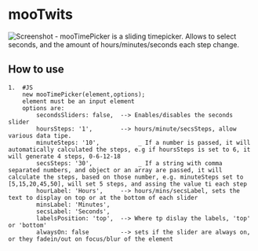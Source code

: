 mooTwits
===========
![Screenshot](http://marcelo.origoni.com.ar/images/mooTimePicker.png)
	- mooTimePicker is a sliding timepicker. Allows to select seconds, and the amount of hours/minutes/seconds each step change.
	  
How to use
----------

	1.	#JS
		new mooTimePicker(element,options);
		element must be an input element
		options are:
			secondsSliders: false, 	--> Enables/disables the seconds slider
			hoursSteps: '1',		--> hours/minute/secsSteps, allow various data tipe. 
			minuteSteps: '10',			 _ If a number is passed, it will automatically calculated the steps, e.g if hoursSteps is set to 6, it will generate 4 steps, 0-6-12-18 
			secsSteps: '30',			 _ If a string with comma separated numbers, and object or an array are passed, it will calculate the steps, based on those number, e.g. minuteSteps set to [5,15,20,45,50], will set 5 steps, and assing the value ti each step
			hourLabel: 'Hours',		--> hours/mins/secsLabel, sets the text to display on top or at the bottom of each slider
			minsLabel: 'Minutes',	
			secsLabel: 'Seconds',	
			labelsPosition: 'top',	--> Where tp dislay the labels, 'top' or 'bottom'
			alwaysOn: false			--> sets if the slider are always on, or they fadein/out on focus/blur of the element